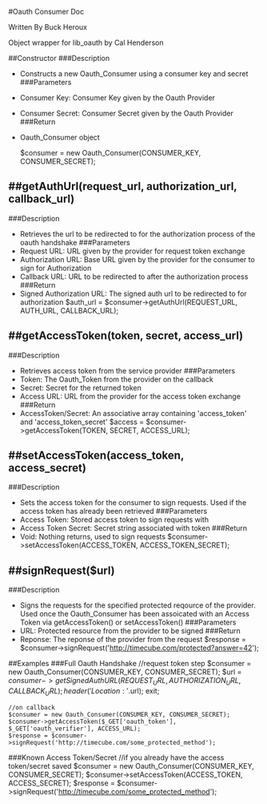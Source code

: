 #Oauth Consumer Doc

Written By Buck Heroux  

Object wrapper for lib_oauth by Cal Henderson

##Constructor
###Description 
- Constructs a new Oauth_Consumer using a consumer key and secret
###Parameters
- Consumer Key: Consumer Key given by the Oauth Provider  
- Consumer Secret: Consumer Secret given by the Oauth Provider  
###Return
- Oauth_Consumer object  

	$consumer = new Oauth_Consumer(CONSUMER_KEY, CONSUMER_SECRET);

##getAuthUrl(request_url, authorization_url, callback_url)
--------------------------------------------------------
###Description
- Retrieves the url to be redirected to for the authorization process of the oauth handshake
###Parameters
- Request URL: URL given by the provider for request token exchange
- Authorization URL: Base URL given by the provider for the consumer to sign for Authorization
- Callback URL: URL to be redirected to after the authorization process
###Return
- Signed Authorization URL: The signed auth url to be redirected to for authorization
	$auth_url = $consumer->getAuthUrl(REQUEST_URL, AUTH_URL, CALLBACK_URL);

##getAccessToken(token, secret, access_url) 
-------------------------------------------
###Description
- Retrieves access token from the service provider
###Parameters
- Token: The Oauth_Token from the provider on the callback
- Secret: Secret for the returned token
- Access URL: URL from the provider for the access token exchange 
###Return
- AccessToken/Secret: An associative array containing 'access_token' and 'access_token_secret'
	$access = $consumer->getAccessToken(TOKEN, SECRET, ACCESS_URL);

##setAccessToken(access_token, access_secret)
---------------------------------------------
###Description
- Sets the access token for the consumer to sign requests. Used if the access token has already been retrieved
###Parameters
- Access Token: Stored access token to sign requests with
- Access Token Secret: Secret string associated with token
###Return
- Void: Nothing returns, used to sign requests
	$consumer->setAccessToken(ACCESS_TOKEN, ACCESS_TOKEN_SECRET);

##signRequest($url)
-------------------
###Description 
- Signs the requests for the specified protected reqource of the provider. Used once the Oauth_Consumer has been assoicated with an Access Token via getAccessToken() or setAccessToken()
###Parameters
- URL: Protected resource from the provider to be signed
###Return
- Reponse: The reponse of the provider from the request
	$response = $consumer->signRequest('http://timecube.com/protected?answer=42');

##Examples
###Full Oauth Handshake
	//request token step
	$consumer = new Oauth_Consumer(CONSUMER_KEY, CONSUMER_SECRET);
	$url = $consumer->getSignedAuthURL(REQUEST_URL, AUTHORIZATION_URL, CALLBACK_URL);
	header('Location: '.$url);
	exit;

	//on callback
	$consumer = new Oauth_Consumer(CONSUMER_KEY, CONSUMER_SECRET);
	$consumer->getAccessToken($_GET['oauth_token'], $_GET['oauth_verifier'], ACCESS_URL);
	$response = $consumer->signRequest('http://timecube.com/some_protected_method');

###Known Access Token/Secret
	//if you already have the access token/secret saved
	$consumer = new Oauth_Consumer(CONSUMER_KEY, CONSUMER_SECRET);
	$consumer->setAccessToken(ACCESS_TOKEN, ACCESS_SECRET);
	$response = $consumer->signRequest('http://timecube.com/some_protected_method');
